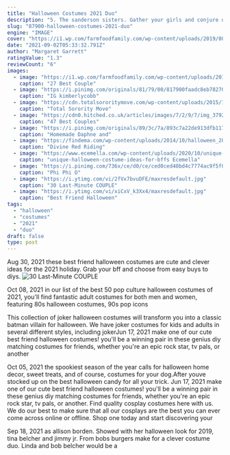 ```yaml
---
title: "Halloween Costumes 2021 Duo"
description: "5. The sanderson sisters. Gather your girls and conjure up the spirit of halloween as the sanderson sisters. Get into character with witch costumes that pay homage to the disney classic, hocus"
slug: "87900-halloween-costumes-2021-duo"
engine: "IMAGE"
cover: "https://i1.wp.com/farmfoodfamily.com/wp-content/uploads/2019/08/16-couple-costume-ideas.jpg?resize=696%2C522&ssl=1"
date: "2021-09-02T05:33:32.791Z"
author: "Margaret Garrett"
ratingValue: "1.3"
reviewCount: "6"
images:
  - image: "https://i1.wp.com/farmfoodfamily.com/wp-content/uploads/2019/08/16-couple-costume-ideas.jpg?resize=696%2C522&ssl=1"
    caption: "27 Best Couple"
  - image: "https://i.pinimg.com/originals/81/79/00/817900faadc8eb78270944b2b7908604.jpg"
    caption: "IG kimberlycobb"
  - image: "https://cdn.totalsororitymove.com/wp-content/uploads/2015/10/83fa9ea9ca80c59051d42e5800ba1f8a-1024x1024.jpeg"
    caption: "Total Sorority Move"
  - image: "https://cdn0.hitched.co.uk/articles/images/7/2/9/7/img_37927/Couples-Halloween-Makeup-Clowns-fa806a9.png"
    caption: "47 Best Couples"
  - image: "https://i.pinimg.com/originals/89/3c/7a/893c7a22de913dfb117f4d919cbb468e.jpg"
    caption: "Homemade Daphne and"
  - image: "https://findema.com/wp-content/uploads/2014/10/halloween_2014436.jpg"
    caption: "Divine Red Riding"
  - image: "https://www.ecemella.com/wp-content/uploads/2020/10/unique-halloween-costume-ideas-for-bffs.jpg"
    caption: "unique-halloween-costume-ideas-for-bffs Ecemella"
  - image: "https://i.pinimg.com/736x/ce/d0/ce/ced0ced40bd4c7774ac9f5f0cfc86fde--gremlins-drag-race.jpg"
    caption: "Phi Phi O"
  - image: "https://i.ytimg.com/vi/2fVx7bvuDFE/maxresdefault.jpg"
    caption: "30 Last-Minute COUPLE"
  - image: "https://i.ytimg.com/vi/xiCxV_k3Xx4/maxresdefault.jpg"
    caption: "Best Friend Halloween"
tags:
  - "halloween"
  - "costumes"
  - "2021"
  - "duo"
draft: false
type: post
---
```


Aug 30, 2021 these best friend halloween costumes are cute and clever ideas for the 2021 holiday. Grab your bff and choose from easy buys to diys.
![30 Last-Minute COUPLE](https://i.ytimg.com/vi/2fVx7bvuDFE/maxresdefault.jpg "30 Last-Minute COUPLE")

Oct 08, 2021 in our list of the best 50 pop culture halloween costumes of 2021, you&#39;ll find fantastic adult costumes for both men and women, featuring 80s halloween costumes, 90s pop icons
<!--inArticleAds-->

<!--galleryOne-->

This collection of joker halloween costumes will transform you into a classic batman villain for halloween. We have joker costumes for kids and adults in several different styles, including jokerJun 17, 2021 make one of our cute best friend halloween costumes! you'll be a winning pair in these genius diy matching costumes for friends, whether you're an epic rock star, tv pals, or another
<!--inArticleAds-->

<!--galleryTwo-->

Oct 05, 2021 the spookiest season of the year calls for halloween home decor, sweet treats, and of course, costumes for your dog.After youve stocked up on the best halloween candy for all your trick. Jun 17, 2021 make one of our cute best friend halloween costumes! you'll be a winning pair in these genius diy matching costumes for friends, whether you're an epic rock star, tv pals, or another. Find quality cosplay costumes here with us. We do our best to make sure that all our cosplays are the best you can ever come across online or offline. Shop one today and start discovering your
<!--galleryThree-->

Sep 18, 2021 as allison borden. Showed with her halloween look for 2019, tina belcher and jimmy jr. From bobs burgers make for a clever costume duo. Linda and bob belcher would be a